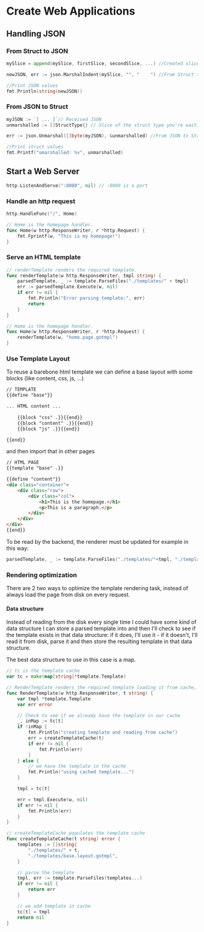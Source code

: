 # Create Web Applications

## Handling JSON

### From Struct to JSON

```go
mySlice = append(mySlice, firstSlice, secondSlice, ...) //Created slice of struct

newJSON, err := json.MarshalIndent(mySlice, "", "    ") //From Struct to JSON

//Print JSON values
fmt.Println(string(newJSON))
```



### From JSON to Struct

```go
myJSON := `[ ... ]`// Received JSON
unmarshalled := []StructType{} // Slice of the struct type you're waiting for

err := json.Unmarshal([]byte(myJSON), &unmarshalled) //From JSON to Struct

//Print struct values
fmt.Printf("umarshalled: %v", unmarshalled)
```



## Start a Web Server

```go
http.ListenAndServe(":8080", nil) // :8080 is a port
```



### Handle an http request

```go
http.HandleFunc("/", Home)

// Home is the homepage handler.
func Home(w http.ResponseWriter, r *http.Request) {
	fmt.Fprintf(w, "This is my homepage!")
}
```

### Serve an HTML template

```go
// renderTemplate renders the required template.
func renderTemplate(w http.ResponseWriter, tmpl string) {
	parsedTemplate, _ := template.ParseFiles("./templates/" + tmpl)
	err := parsedTemplate.Execute(w, nil)
	if err != nil {
		fmt.Println("Error parsing template:", err)
		return
	}
}

// Home is the homepage handler.
func Home(w http.ResponseWriter, r *http.Request) {
	renderTemplate(w, "home.page.gotmpl")
}
```



### Use Template Layout 

To reuse a barebone html template we can define a base layout with some blocks (like content, css, js, ...)

```html
// TEMPLATE
{{define "base"}}

... HTML content ...
       
	{{block "css" .}}{{end}}
    {{block "content" .}}{{end}}
    {{block "js" .}}{{end}}

{{end}}

```

and then import that in other pages

```html
// HTML PAGE
{{template "base" .}}

{{define "content"}}
<div class="container">
    <div class="row">
        <div class="col">
            <h1>This is the homepage.</h1>
            <p>This is a paragraph.</p>
        </div>
    </div>
</div>
{{end}}
```

To be read by the backend, the renderer must be updated for example in this way:

```go
parsedTemplate, _ := template.ParseFiles("./templates/"+tmpl, "./templates/base.layout.gotmpl")
```

### Rendering optimization

There are 2 two ways to optimize the template rendering task, instead of always load the page from disk on every request.

#### Data structure

Instead of reading from the disk every single time I could have some kind of data structure I can store a parsed template into and then I'll check to see if the template exists in that data structure: if it does, I'll use it - if it doesn't, I'll read it from disk, parse it and then store the resulting template in that data structure.

The best data structure to use in this case is a map.

```go
// tc is the template cache
var tc = make(map[string]*template.Template)

// RenderTemplate renders the required template loading it from cache, if it is there.
func RenderTemplate(w http.ResponseWriter, t string) {
	var tmpl *template.Template
	var err error

	// Check to see if we already have the template in our cache
	_, inMap := tc[t]
	if !inMap {
		fmt.Println("creating template and reading from cache")
		err = createTemplateCache(t)
		if err != nil {
			fmt.Println(err)
		}
	} else {
		// we have the template in the cache
		fmt.Println("using cached template...")
	}

	tmpl = tc[t]

	err = tmpl.Execute(w, nil)
	if err != nil {
		fmt.Println(err)
	}
}

// createTemplateCache populates the template cache
func createTemplateCache(t string) error {
	templates := []string{
		"./templates/" + t,
		"./templates/base.layout.gotmpl",
	}

	// parse the template
	tmpl, err := template.ParseFiles(templates...)
	if err != nil {
		return err
	}

	// we add template in cache
	tc[t] = tmpl
	return nil
}
```

